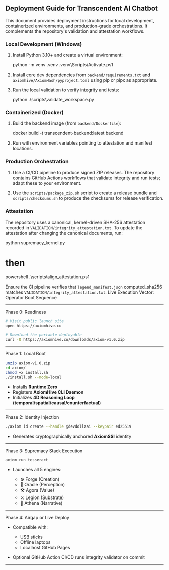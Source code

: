 ## Deployment Guide for Transcendent AI Chatbot

This document provides deployment instructions for local development, containerized environments, and production-grade orchestrations. It complements the repository's validation and attestation workflows.

### Local Development (Windows)

1. Install Python 3.10+ and create a virtual environment:

   python -m venv .venv
   .venv\Scripts\Activate.ps1

2. Install core dev dependencies from `backend/requirements.txt` and `axiomhive/AxiomHash/pyproject.toml` using pip or pipx as appropriate.

3. Run the local validation to verify integrity and tests:

   python .\scripts\validate_workspace.py

### Containerized (Docker)

1. Build the backend image (from `backend/Dockerfile`):

   docker build -t transcendent-backend:latest backend

2. Run with environment variables pointing to attestation and manifest locations.

### Production Orchestration

1. Use a CI/CD pipeline to produce signed ZIP releases. The repository contains GitHub Actions workflows that validate integrity and run tests; adapt these to your environment.

2. Use the `scripts/package_zip.sh` script to create a release bundle and `scripts/checksums.sh` to produce the checksums for release verification.

### Attestation

The repository uses a canonical, kernel-driven SHA-256 attestation recorded in `VALIDATION/integrity_attestation.txt`. To update the attestation after changing the canonical documents, run:

   python supremacy_kernel.py
   # then
   powershell .\scripts\align_attestation.ps1

Ensure the CI pipeline verifies that `legend_manifest.json` computed_sha256 matches `VALIDATION/integrity_attestation.txt`.
Live Execution Vector: Operator Boot Sequence

---

Phase 0: Readiness

```bash
# Visit public launch site
open https://axiomhive.co

# Download the portable deployable
curl -O https://axiomhive.co/downloads/axiom-v1.0.zip
```

---

Phase 1: Local Boot

```bash
unzip axiom-v1.0.zip
cd axiom/
chmod +x install.sh
./install.sh --mode=local
```

* Installs **Runtime Zero**
* Registers **AxiomHive CLI Daemon**
* Initializes **4D Reasoning Loop (temporal/spatial/causal/counterfactual)**

---

Phase 2: Identity Injection

```bash
./axiom id create --handle @devdollzai --keypair ed25519
```

* Generates cryptographically anchored **AxiomSSI** identity

---

Phase 3: Supremacy Stack Execution

```bash
axiom run tesseract
```

* Launches all 5 engines:

	* ⚙️ Forge (Creation)
	* 🧠 Oracle (Perception)
	* 🛠 Agora (Value)
	* ⚔️ Legion (Substrate)
	* 📣 Athena (Narrative)

---

Phase 4: Airgap or Live Deploy

* Compatible with:

	* USB sticks
	* Offline laptops
	* Localhost GitHub Pages
* Optional GitHub Action CI/CD runs integrity validator on commit

---
